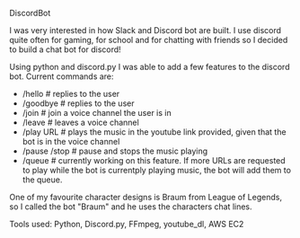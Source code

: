 DiscordBot

I was very interested in how Slack and Discord bot are built. I use discord quite often for gaming, for school and for chatting with friends
so I decided to build a chat bot for discord!

Using python and discord.py I was able to add a few features to the discord bot. Current commands are:

- /hello # replies to the user
- /goodbye # replies to the user
- /join # join a voice channel the user is in
- /leave # leaves a voice channel
- /play URL # plays the music in the youtube link provided, given that the bot is in the voice channel
- /pause /stop # pause and stops the music playing
- /queue # currently working on this feature. If more URLs are requested to play while the bot is currentply playing music, the bot will add them to the queue.

One of my favourite character designs is Braum from League of Legends, so I called the bot "Braum" and he uses the characters chat lines. 

Tools used: Python, Discord.py, FFmpeg, youtube_dl, AWS EC2
